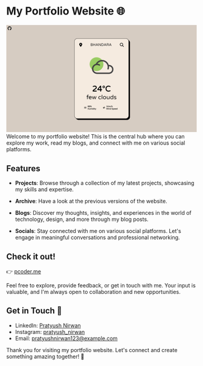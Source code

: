 # My Portfolio Website 🌐
![website screenshot](/src/assets/projects/weatherWebsite.png)
Welcome to my portfolio website! This is the central hub where you can explore my work, read my blogs, and connect with me on various social platforms.

## Features
- **Projects**: Browse through a collection of my latest projects, showcasing my skills and expertise.

- **Archive**: Have a look at the previous versions of the website.

- **Blogs**: Discover my thoughts, insights, and experiences in the world of technology, design, and more through my blog posts.

- **Socials**: Stay connected with me on various social platforms. Let's engage in meaningful conversations and professional networking.

## Check it out!
👉 [pcoder.me](https://pcoder.me)

Feel free to explore, provide feedback, or get in touch with me. Your input is valuable, and I'm always open to collaboration and new opportunities.

## Get in Touch 📧
- LinkedIn: [Pratyush Nirwan](https://www.linkedin.com/in/pratyush-nirwan-a9665224b/)
- Instagram: [pratyush_nirwan](https://www.instagram.com/pratyush_nirwan)
- Email: [pratyushnirwan123@example.com](mailto:pratyushnirwan123@gmail.com)

Thank you for visiting my portfolio website. Let's connect and create something amazing together! 🚀